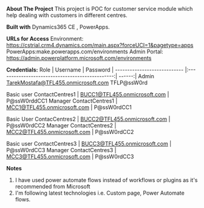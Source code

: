 **About The Project**
This project is POC for customer service module which help dealing with customers in different centres.

**Built with**
Dynamics365 CE , PowerApps.

**URLs for Access**
Environment: https://cstrial.crm4.dynamics.com/main.aspx?forceUCI=1&pagetype=apps
PowerApps:make.powerapps.com/environments
Admin Portal: https://admin.powerplatform.microsoft.com/environments

**Credentials:**
Role                           | Username                                        |   Password 
| ---------------------------- |:-----------------------------------------------:| ------:|
Admin                          TarekMostafa@TFL455.onmicrosoft.com                TFLP@ssW0rd

Basic user ContactCentres1 |    BUCC1@TFL455.onmicrosoft.com      |                 P@ssW0rddCC1
Manager ContactCentres1    |    MCC1@TFL455.onmicrosoft.com       |                P@ssW0rdCC1

Basic User ContacCentres2  |    BUCC2@TFL455.onmicrosoft.com      |                 P@ssW0rdCC2
Manager ContactCentres2    |    MCC2@TFL455.onmicrosoft.com       |                 P@ssW0rdCC2

Basic user ContactCentres3 |     BUCC3@TFL455.onmicrosoft.com     |                 P@ssW0rdCC3
Manager ContactCentres3    |    MCC3@TFL455.onmicrosoft.com       |                 P@ssW0rdCC3

**Notes**
1. I have used power automate flows instead of workflows or plugins as it's recommended from Microsoft
2. I'm following latest technologies i.e. Custom page, Power Automate flows.

                

